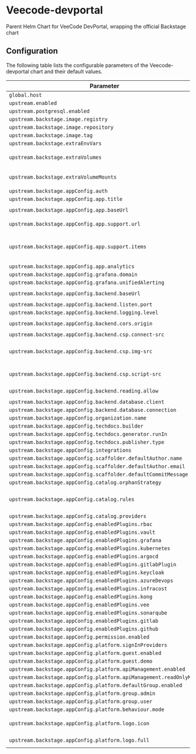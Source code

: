 
Veecode-devportal
===========

Parent Helm Chart for VeeCode DevPortal, wrapping the official Backstage chart


## Configuration

The following table lists the configurable parameters of the Veecode-devportal chart and their default values.

| Parameter                | Description             | Default        |
| ------------------------ | ----------------------- | -------------- |
| `global.host` |  | `""` |
| `upstream.enabled` |  | `true` |
| `upstream.postgresql.enabled` |  | `false` |
| `upstream.backstage.image.registry` |  | `"docker.io"` |
| `upstream.backstage.image.repository` |  | `"veecode/devportal-bundle"` |
| `upstream.backstage.image.tag` |  | `"0.23.2"` |
| `upstream.backstage.extraEnvVars` |  | `[{"name": "LOG_LEVEL", "value": "debug"}]` |
| `upstream.backstage.extraVolumes` |  | `[{"name": "app-config", "configMap": {"name": "veecode-devportal-upstream-app-config"}}]` |
| `upstream.backstage.extraVolumeMounts` |  | `[{"name": "app-config", "mountPath": "/app/app-config.yaml", "subPath": "app-config.yaml"}]` |
| `upstream.backstage.appConfig.auth` |  | `null` |
| `upstream.backstage.appConfig.app.title` |  | `"Veecode DevPortal"` |
| `upstream.backstage.appConfig.app.baseUrl` |  | `"https://- include \"veecode.hostname\" . "` |
| `upstream.backstage.appConfig.app.support.url` |  | `"https://github.com/veecode-platform/support/discussions"` |
| `upstream.backstage.appConfig.app.support.items` |  | `[{"title": "Issues", "icon": "github", "links": [{"url": "https://github.com/veecode-platform/support/discussions", "title": "GitHub Issues"}]}]` |
| `upstream.backstage.appConfig.app.analytics` |  | `null` |
| `upstream.backstage.appConfig.grafana.domain` |  | `"grafana.localhost"` |
| `upstream.backstage.appConfig.grafana.unifiedAlerting` |  | `true` |
| `upstream.backstage.appConfig.backend.baseUrl` |  | `"https://- include \"veecode.hostname\" . "` |
| `upstream.backstage.appConfig.backend.listen.port` |  | `7007` |
| `upstream.backstage.appConfig.backend.logging.level` |  | `"debug"` |
| `upstream.backstage.appConfig.backend.cors.origin` |  | `"https://- include \"veecode.hostname\" . "` |
| `upstream.backstage.appConfig.backend.csp.connect-src` |  | `["'self'", "http:", "https:"]` |
| `upstream.backstage.appConfig.backend.csp.img-src` |  | `["'self'", "data:", "https://raw.githubusercontent.com/", "https://avatars.githubusercontent.com/", "https://veecode-platform.github.io"]` |
| `upstream.backstage.appConfig.backend.csp.script-src` |  | `["'self'", "'unsafe-eval'", "https://www.google-analytics.com", "https://www.googletagmanager.com"]` |
| `upstream.backstage.appConfig.backend.reading.allow` |  | `[{"host": "example.com"}, {"host": "*.mozilla.org"}]` |
| `upstream.backstage.appConfig.backend.database.client` |  | `"better-sqlite3"` |
| `upstream.backstage.appConfig.backend.database.connection` |  | `":memory:"` |
| `upstream.backstage.appConfig.organization.name` |  | `"Veecode Platform Devportal"` |
| `upstream.backstage.appConfig.techdocs.builder` |  | `"local"` |
| `upstream.backstage.appConfig.techdocs.generator.runIn` |  | `"local"` |
| `upstream.backstage.appConfig.techdocs.publisher.type` |  | `"local"` |
| `upstream.backstage.appConfig.integrations` |  | `null` |
| `upstream.backstage.appConfig.scaffolder.defaultAuthor.name` |  | `"Scaffolder"` |
| `upstream.backstage.appConfig.scaffolder.defaultAuthor.email` |  | `"scaffolder@vee.codes"` |
| `upstream.backstage.appConfig.scaffolder.defaultCommitMessage` |  | `"initial project commit"` |
| `upstream.backstage.appConfig.catalog.orphanStrategy` |  | `"delete"` |
| `upstream.backstage.appConfig.catalog.rules` |  | `[{"allow": ["Component", "API", "Location", "Cluster", "Template", "Environment", "Database", "Vault", "Infracost", "Group", "User"]}]` |
| `upstream.backstage.appConfig.catalog.providers` |  | `null` |
| `upstream.backstage.appConfig.enabledPlugins.rbac` |  | `false` |
| `upstream.backstage.appConfig.enabledPlugins.vault` |  | `false` |
| `upstream.backstage.appConfig.enabledPlugins.grafana` |  | `false` |
| `upstream.backstage.appConfig.enabledPlugins.kubernetes` |  | `false` |
| `upstream.backstage.appConfig.enabledPlugins.argocd` |  | `false` |
| `upstream.backstage.appConfig.enabledPlugins.gitlabPlugin` |  | `false` |
| `upstream.backstage.appConfig.enabledPlugins.keycloak` |  | `false` |
| `upstream.backstage.appConfig.enabledPlugins.azureDevops` |  | `false` |
| `upstream.backstage.appConfig.enabledPlugins.infracost` |  | `false` |
| `upstream.backstage.appConfig.enabledPlugins.kong` |  | `false` |
| `upstream.backstage.appConfig.enabledPlugins.vee` |  | `false` |
| `upstream.backstage.appConfig.enabledPlugins.sonarqube` |  | `false` |
| `upstream.backstage.appConfig.enabledPlugins.gitlab` |  | `false` |
| `upstream.backstage.appConfig.enabledPlugins.github` |  | `false` |
| `upstream.backstage.appConfig.permission.enabled` |  | `false` |
| `upstream.backstage.appConfig.platform.signInProviders` |  | `null` |
| `upstream.backstage.appConfig.platform.guest.enabled` |  | `false` |
| `upstream.backstage.appConfig.platform.guest.demo` |  | `false` |
| `upstream.backstage.appConfig.platform.apiManagement.enabled` |  | `false` |
| `upstream.backstage.appConfig.platform.apiManagement.readOnlyMode` |  | `false` |
| `upstream.backstage.appConfig.platform.defaultGroup.enabled` |  | `false` |
| `upstream.backstage.appConfig.platform.group.admin` |  | `"platform-admin"` |
| `upstream.backstage.appConfig.platform.group.user` |  | `"platform-user"` |
| `upstream.backstage.appConfig.platform.behaviour.mode` |  | `"product"` |
| `upstream.backstage.appConfig.platform.logo.icon` |  | `"https://veecode-platform.github.io/support/logos/logo-mobile.png"` |
| `upstream.backstage.appConfig.platform.logo.full` |  | `"https://veecode-platform.github.io/support/logos/logo.svg"` |





